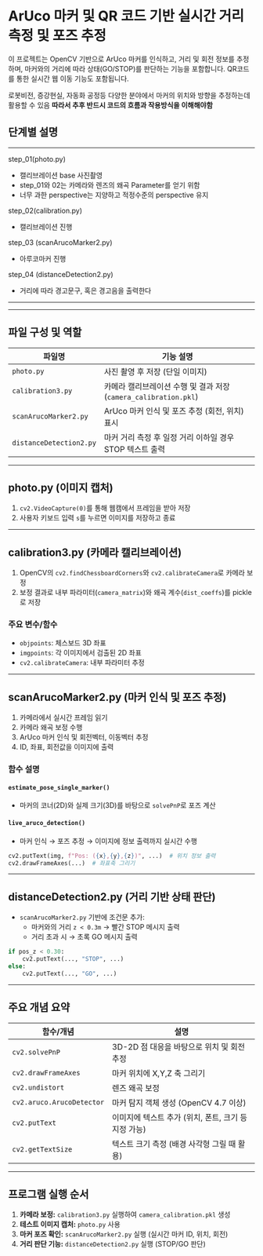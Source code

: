 # ArUco 마커 및 QR 코드 기반 실시간 거리 측정 및 포즈 추정

이 프로젝트는 OpenCV 기반으로 ArUco 마커를 인식하고, 거리 및 회전 정보를 추정하며, 마커와의 거리에 따라 상태(GO/STOP)를 판단하는 기능을 포함합니다. QR코드를 통한 실시간 웹 이동 기능도 포함됩니다.

로봇비전, 증강현실, 자동화 공정등 다양한 분야에서 마커의 위치와 방향을 추정하는데 활용할 수 있음
**따라서 추후 반드시 코드의 흐름과 작용방식을 이해해야함**

## 단계별 설명
---
step_01(photo.py)
- 캘리브레이션 base 사진촬영
- step_01와 02는 카메라와 렌즈의 왜곡 Parameter를 얻기 위함
- 너무 과한 perspective는 지양하고 적정수준의 perspective 유지

step_02(calibration.py)
- 캘리브레이션 진행

step_03 (scanArucoMarker2.py)
- 아루코마커 진행

step_04 (distanceDetection2.py)
- 거리에 따라 경고문구, 혹은 경고음을 출력한다
---

---

## 파일 구성 및 역할

| 파일명 | 기능 설명 |
|--------|-----------|
| `photo.py` | 사진 촬영 후 저장 (단일 이미지) |
| `calibration3.py` | 카메라 캘리브레이션 수행 및 결과 저장 (`camera_calibration.pkl`) |
| `scanArucoMarker2.py` | ArUco 마커 인식 및 포즈 추정 (회전, 위치) 표시 |
| `distanceDetection2.py` | 마커 거리 측정 후 일정 거리 이하일 경우 STOP 텍스트 출력 |

---

## photo.py (이미지 캡처)

1. `cv2.VideoCapture(0)`를 통해 웹캠에서 프레임을 받아 저장
2. 사용자 키보드 입력 `s`를 누르면 이미지를 저장하고 종료

---

## calibration3.py (카메라 캘리브레이션)

1. OpenCV의 `cv2.findChessboardCorners`와 `cv2.calibrateCamera`로 카메라 보정
2. 보정 결과로 내부 파라미터(`camera_matrix`)와 왜곡 계수(`dist_coeffs`)를 pickle로 저장

### 주요 변수/함수
- `objpoints`: 체스보드 3D 좌표
- `imgpoints`: 각 이미지에서 검출된 2D 좌표
- `cv2.calibrateCamera`: 내부 파라미터 추정

---

## scanArucoMarker2.py (마커 인식 및 포즈 추정)

1. 카메라에서 실시간 프레임 읽기
2. 카메라 왜곡 보정 수행
3. ArUco 마커 인식 및 회전벡터, 이동벡터 추정
4. ID, 좌표, 회전값을 이미지에 출력

### 함수 설명
#### `estimate_pose_single_marker()`
- 마커의 코너(2D)와 실제 크기(3D)를 바탕으로 `solvePnP`로 포즈 계산

#### `live_aruco_detection()`
- 마커 인식 → 포즈 추정 → 이미지에 정보 출력까지 실시간 수행

```python
cv2.putText(img, f"Pos: ({x},{y},{z})", ...)  # 위치 정보 출력
cv2.drawFrameAxes(...)  # 좌표축 그리기
```

---

## distanceDetection2.py (거리 기반 상태 판단)

- `scanArucoMarker2.py` 기반에 조건문 추가:
  - 마커와의 거리 `z < 0.3m` → 빨간 STOP 메시지 출력
  - 거리 초과 시 → 초록 GO 메시지 출력

```python
if pos_z < 0.30:
    cv2.putText(..., "STOP", ...)
else:
    cv2.putText(..., "GO", ...)
```

---

## 주요 개념 요약

| 함수/개념 | 설명 |
|------------|------|
| `cv2.solvePnP` | 3D-2D 점 대응을 바탕으로 위치 및 회전 추정 |
| `cv2.drawFrameAxes` | 마커 위치에 X,Y,Z 축 그리기 |
| `cv2.undistort` | 렌즈 왜곡 보정 |
| `cv2.aruco.ArucoDetector` | 마커 탐지 객체 생성 (OpenCV 4.7 이상) |
| `cv2.putText` | 이미지에 텍스트 추가 (위치, 폰트, 크기 등 지정 가능) |
| `cv2.getTextSize` | 텍스트 크기 측정 (배경 사각형 그릴 때 활용) |

---

## 프로그램 실행 순서
1. **카메라 보정:** `calibration3.py` 실행하여 `camera_calibration.pkl` 생성
2. **테스트 이미지 캡처:** `photo.py` 사용
3. **마커 포즈 확인:** `scanArucoMarker2.py` 실행 (실시간 마커 ID, 위치, 회전)
4. **거리 판단 기능:** `distanceDetection2.py` 실행 (STOP/GO 판단)